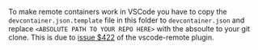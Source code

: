 To make remote containers work in VSCode you have to copy the `devcontainer.json.template` file in this folder to `devcontainer.json` and replace `<ABSOLUTE PATH TO YOUR REPO HERE>` with the absoulte to your git clone.
This is due to [issue $422](https://github.com/microsoft/vscode-remote-release/issues/442) of the vscode-remote plugin.
